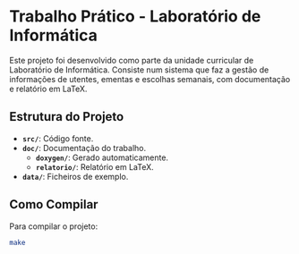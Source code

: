 # Trabalho Prático - Laboratório de Informática

Este projeto foi desenvolvido como parte da unidade curricular de Laboratório de Informática. Consiste num sistema que faz a gestão de informações de utentes, ementas e escolhas semanais, com documentação e relatório em LaTeX.

## Estrutura do Projeto
- **`src/`**: Código fonte.
- **`doc/`**: Documentação do trabalho.
  - **`doxygen/`**: Gerado automaticamente.
  - **`relatorio/`**: Relatório em LaTeX.
- **`data/`**: Ficheiros de exemplo.

## Como Compilar
Para compilar o projeto:
```bash
make

